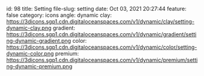 id: 98
title: Setting 
file-slug: setting
date: Oct 03, 2021 20:27:44
feature: false
category: icons
angle: dynamic
clay: https://3dicons.sgp1.cdn.digitaloceanspaces.com/v1/dynamic/clay/setting-dynamic-clay.png
gradient: https://3dicons.sgp1.cdn.digitaloceanspaces.com/v1/dynamic/gradient/setting-dynamic-gradient.png
color: https://3dicons.sgp1.cdn.digitaloceanspaces.com/v1/dynamic/color/setting-dynamic-color.png
premium: https://3dicons.sgp1.cdn.digitaloceanspaces.com/v1/dynamic/premium/setting-dynamic-premium.png
